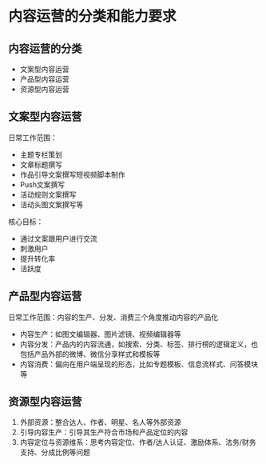 # 内容运营的分类和能力要求

## 内容运营的分类

+ 文案型内容运营
+ 产品型内容运营
+ 资源型内容运营


## 文案型内容运营

日常工作范围：
+ 主题专栏策划
+ 文章标题撰写
+ 作品引导文案撰写短视频脚本制作
+ Push文案撰写
+ 活动规则文案撰写
+ 活动头图文案撰写等

核心目标：
+ 通过文案跟用户进行交流
+ 刺激用户
+ 提升转化率
+ 活跃度

## 产品型内容运营

日常工作范围：内容的生产、分发、消费三个角度推动内容的产品化
+ 内容生产：如图文编辑器、图片滤镜、视频编辑器等
+ 内容分发：产品内的内容流通，如搜索、分类、标签、排行榜的逻辑定义，也包括产品外部的微博、微信分享样式和模板等
+ 内容消费：偏向在用户端呈现的形态，比如专题模板、信息流样式、问答模块等

## 资源型内容运营

1. 外部资源：整合达人、作者、明星、名人等外部资源
2. 引导内容生产：引导其生产符合市场和产品定位的内容
3. 内容定位与资源维系：思考内容定位、作者/达人认证、激励体系、法务/财务支持、分成比例等问题
